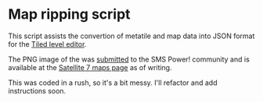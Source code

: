 # Map ripping script
This script assists the convertion of metatile and map data into JSON format for the [Tiled level editor](https://www.mapeditor.org/).

The PNG image of the was [submitted](https://www.smspower.org/forums/post117720#117720) to the SMS Power! community and is available at the [Satellite 7 maps page](https://www.smspower.org/Maps/Satellite7-SMS) as of writing.

This was coded in a rush, so it's a bit messy. I'll refactor and add instructions soon.
